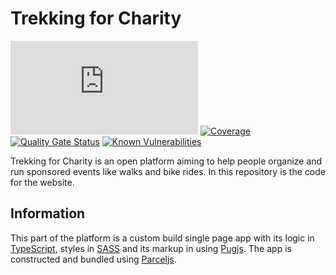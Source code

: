 # Trekking for Charity

[![Build status](https://dev.azure.com/trekking-for-charity/trekkingforcharity.org/_apis/build/status/TrekkingForCharity.trekkingforcharity.org)](https://dev.azure.com/trekking-for-charity/trekkingforcharity.org/_build/latest?definitionId=3)
[![Coverage](https://sonarcloud.io/api/project_badges/measure?project=t4c_org&metric=coverage)](https://sonarcloud.io/dashboard?id=t4c_org)
[![Quality Gate Status](https://sonarcloud.io/api/project_badges/measure?project=t4c_org&metric=alert_status)](https://sonarcloud.io/dashboard?id=t4c_org)
[![Known Vulnerabilities](https://snyk.io/test/github/TrekkingForCharity/trekkingforcharity.org/badge.svg)](https://snyk.io/test/github/TrekkingForCharity/trekkingforcharity.org)


Trekking for Charity is an open platform aiming to help people organize and run sponsored events like walks and bike rides.  In this repository is the code for the website.

## Information

This part of the platform is a custom build single page app with its logic in [TypeScript](https://www.typescriptlang.org/), styles in [SASS](https://sass-lang.com/) and its markup in using [Pugjs](https://pugjs.org/api/getting-started.html).  The app is constructed and bundled using [Parceljs](https://parceljs.org/).